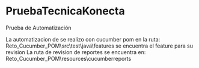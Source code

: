 # PruebaTecnicaKonecta
Prueba de Automatización

La automatizacion de se realizo con cucumber pom en la ruta: Reto_Cucumber_POM\src\test\java\features se encuentra el feature para su revision
La ruta de revision de reportes se encuentra en: Reto_Cucumber_POM\resources\cucumberreports
